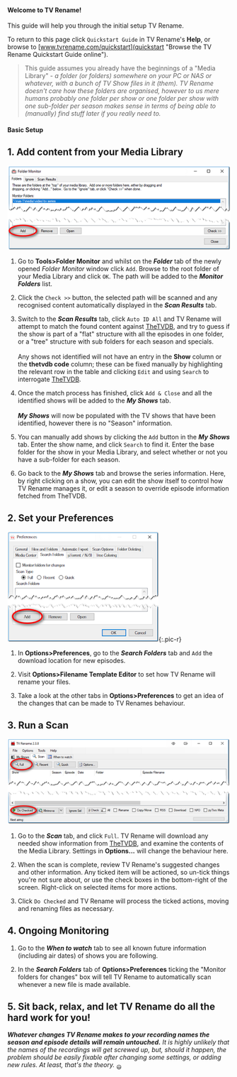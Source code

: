 #### Welcome to TV Rename!

This guide will help you through the initial setup TV Rename.

To return to this page click `Quickstart Guide` in TV Rename's **Help**, or browse to [www.tvrename.com/quickstart](quickstart "Browse the TV Rename Quickstart Guide online").

> This guide assumes you already have the beginnings of a "Media Library" - *a folder (or folders) somewhere on your PC or NAS or whatever, with a bunch of TV Show files in it (them). TV Rename doesn't care how these folders are organised, however to us mere humans probably one folder per show or one folder per show with one sub-folder per season makes sense in terms of being able to (manually) find stuff later if you really need to.*

#### Basic Setup

## 1. Add content from your Media Library
![Tools>Folder Monitor](images/tools/folder-monitor-01.png) 
1. Go to **Tools>Folder Monitor** and whilst on the ***Folder*** tab of the newly opened *Folder Monitor* window click `Add`. Browse to the root folder of your Media Library and click `OK`. The path will be added to the ***Monitor Folders*** list.
 
2. Click the `Check >>` button, the selected path will be scanned and any recognised content automatically displayed in the ***Scan Results*** tab.
 
3. Switch to the ***Scan Results*** tab, click `Auto ID All` and TV Rename will attempt to match the found content against [TheTVDB](http://thetvdb.com "Visit thetvdb.com"), and try to guess if the show is part of a "flat" structure with all the episodes in one folder, or a "tree" structure with sub folders for each season and specials.<br /><br />
Any shows not identified will not have an entry in the **Show** column or the **thetvdb code** column; these can be fixed manually by highlighting the relevant row in the table and clicking `Edit` and using `Search` to interrogate [TheTVDB](http://thetvdb.com "Visit thetvdb.com"). 
 
4. Once the match process has finished, click `Add & Close` and all the identified shows will be added to the ***My Shows*** tab. <br /><br />
 ***My Shows*** will now be populated with the TV shows that have been identified, however there is no "Season" information.
 
5. You can manually add shows by clicking the `Add` button in the ***My Shows*** tab. Enter the show name, and click `Search` to find it. 
Enter the base folder for the show in your Media Library, and select whether or not you have a sub-folder for each season.
 
6. Go back to the ***My Shows*** tab and browse the series information. Here, by right clicking on a show, you can edit the show itself to control how TV Rename manages it, or edit a season to override episode information fetched from TheTVDB.

## 2. Set your Preferences
![Options>Preferences>Search Folders](images/options/preferences-search-folders-01.png){:.pic-r}
1. In **Options>Preferences**, go to the ***Search Folders*** tab and `Add` the download location for new episodes.
 
2. Visit **Options>Filename Template Editor** to set how TV Rename will rename your files.

3. Take a look at the other tabs in **Options>Preferences** to get an idea of the changes that can be made to TV Renames behaviour.
 
## 3. Run a Scan
![Scan](images/main-window/scan-01.png)
1. Go to the ***Scan*** tab, and click `Full`. TV Rename will download any needed show information from [TheTVDB](http://thetvdb.com "Visit thetvdb.com"), and examine the contents of the Media Library. Settings in **Options...** will change the behaviour here.

2. When the scan is complete, review TV Rename's suggested changes and other information. Any ticked item will be actioned, so un-tick things you're not sure about, or use the check boxes in the bottom-right of the screen. Right-click on selected items for more actions.

3. Click `Do Checked` and TV Rename will process the ticked actions, moving and renaming files as necessary.

## 4. Ongoing Monitoring
1. Go to the ***When to watch*** tab to see all known future information (including air dates) of shows you are following.
 
2. In the ***Search Folders*** tab of **Options>Preferences** ticking the "Monitor folders for changes" box will tell TV Rename to automatically scan whenever a new file is made available.

## 5. Sit back, relax, and let TV&nbsp;Rename do all the hard work for you!
***Whatever changes TV Rename makes to your recording names the season and episode details will remain untouched.***
*It is highly unlikely that the names of the recordings will get screwed up, but, should it happen, the problem should be easily fixable after changing some settings, or adding new rules. At least, that's the theory.* <sub>:smiley:</sub>
